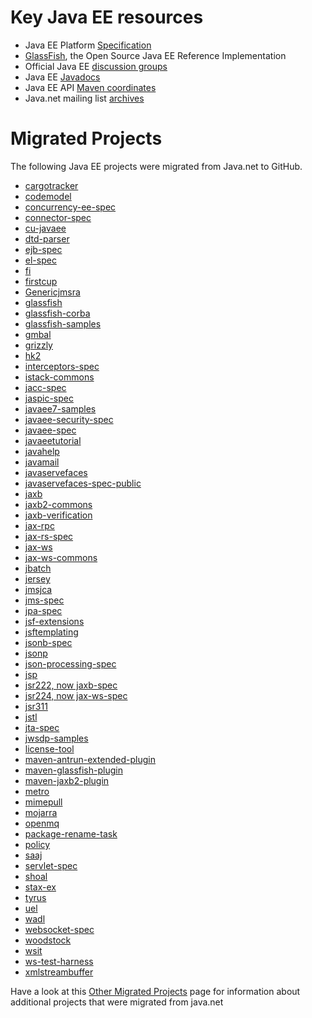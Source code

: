 # Key Java EE resources

* Java EE Platform [Specification](https://javaee.github.io/javaee-spec/)
* [GlassFish](https://javaee.github.io/glassfish/), the Open Source Java EE Reference Implementation
* Official Java EE [discussion groups](https://javaee.groups.io/g/javaee)
* Java EE [Javadocs](https://javaee.github.io/javaee-spec/javadocs/)
* Java EE API [Maven coordinates](https://mvnrepository.com/artifact/javax/javaee-api/8.0)
* Java.net mailing list [archives](http://download.oracle.com/javaee-archive/)

# Migrated Projects

The following Java EE projects were migrated from Java.net to GitHub.

* [cargotracker](http://javaee.github.io/cargotracker)
* [codemodel](http://javaee.github.io/jaxb-codemodel)
* [concurrency-ee-spec](http://github.com/javaee/concurrency-ee-spec)
* [connector-spec](http://github.com/javaee/connector-spec)
* [cu-javaee](http://github.com/javaee/cu-ri)
* [dtd-parser](http://github.com/javaee/jaxb-dtd-parser)
* [ejb-spec](http://github.com/javaee/ejb-spec)
* [el-spec](http://github.com/javaee/el-spec)
* [fi](http://javaee.github.io/metro-fi)
* [firstcup](https://github.com/javaee/firstcup)
* [Genericjmsra](http://javaee.github.io/glassfish-genericjmsra)
* [glassfish](http://javaee.github.io/glassfish)
* [glassfish-corba](http://javaee.github.io/glassfish-corba)
* [glassfish-samples](http://javaee.github.io/glassfish-samples)
* [gmbal](http://javaee.github.io/gmbal)
* [grizzly](http://javaee.github.io/grizzly)
* [hk2](https://javaee.github.io/hk2/)
* [interceptors-spec](https://javaee.github.io/interceptors-spec/)
* [istack-commons](http://javaee.github.io/jaxb-istack-commons)
* [jacc-spec](http://javaee.github.io/jacc-spec)
* [jaspic-spec](http://javaee.github.io/jaspic-spec)
* [javaee7-samples](https://javaee.github.io/javaee7-samples/)
* [javaee-security-spec](https://github.com/javaee/security-spec)
* [javaee-spec](http://javaee.github.io/javaee-spec)
* [javaeetutorial](https://github.com/javaee/tutorial)
* [javahelp](http://javaee.github.io/javahelp)
* [javamail](http://javaee.github.io/javamail)
* [javaservefaces](http://javaserverfaces.github.io)
* [javaservefaces-spec-public](http://javaee.github.io/javaserverfaces-spec)
* [jaxb](https://github.com/javaee/jaxb-v2)
* [jaxb2-commons](http://github.com/javaee/jaxb2-commons)
* [jaxb-verification](http://github.com/javaee/jaxb-verification)
* [jax-rpc](http://github.com/javaee/jax-rpc-ri)
* [jax-rs-spec](http://github.com/jax-rs)
* [jax-ws](https://github.com/javaee/metro-jax-ws)
* [jax-ws-commons](http://javaee.github.io/metro-jaxws-commons)
* [jbatch](https://github.com/WASdev/standards.jsr352.batch-spec/wiki)
* [jersey](http://github.com/jersey)
* [jmsjca](http://github.com/javaee/glassfish-jmsjca)
* [jms-spec](http://javaee.github.io/jms-spec)
* [jpa-spec](http://github.com/javaee/jpa-spec)
* [jsf-extensions](http://github.com/javaserverfaces/extensions)
* [jsftemplating](http://github.com/javaee/jsftemplating)
* [jsonb-spec](http://javaee.github.io/jsonb-spec)
* [jsonp](http://javaee.github.io/jsonp)
* [json-processing-spec](http://javaee.github.io/json-processing-spec)
* [jsp](http://javaee.github.io/javaee-jsp-api)
* [jsr222, now jaxb-spec](https://github.com/javaee/jaxb-spec)
* [jsr224, now jax-ws-spec](https://github.com/javaee/jax-ws-spec)
* [jsr311](http://javaee.github.io/jsr311)
* [jstl](http://javaee.github.io/jstl-api)
* [jta-spec](http://github.com/javaee/jta-spec)
* [jwsdp-samples](http://github.com/javaee/metro-jwsdp-samples)
* [license-tool](http://github.com/javaee/glassfish-license-tool)
* [maven-antrun-extended-plugin](http://github.com/javaee/maven-antrun-extended-plugin)
* [maven-glassfish-plugin](http://javaee.github.io/glassfish-maven-plugin-legacy)
* [maven-jaxb2-plugin](http://javaee.github.io/metro-maven-jaxb2-plugin)
* [metro](http://javaee.github.io/metro)
* [mimepull](http://javaee.github.io/metro-mimepull)
* [mojarra](https://github.com/javaserverfaces/mojarra)
* [openmq](http://javaee.github.io/openmq)
* [package-rename-task](http://github.com/javaee/metro-package-rename-task)
* [policy](http://javaee.github.io/metro-policy)
* [saaj](https://github.com/javaee/metro-saaj)
* [servlet-spec](http://github.com/javaee/servlet-spec)
* [shoal](http://javaee.github.io/shoal)
* [stax-ex](http://javaee.github.io/metro-stax-ex)
* [tyrus](http://github.com/tyrus-project/tyrus)
* [uel](http://javaee.github.io/uel-ri)
* [wadl](http://javaee.github.io/wadl)
* [websocket-spec](http://github.com/javaee/websocket-spec)
* [woodstock](http://github.com/javaee/woodstock)
* [wsit](http://javaee.github.io/metro-wsit)
* [ws-test-harness](http://javaee.github.io/metro-ws-test-harness)
* [xmlstreambuffer](http://javaee.github.io/metro-xmlstreambuffer)

Have a look at this [Other Migrated Projects](other-migrated-projects.md) page for information about additional projects that were migrated from java.net

